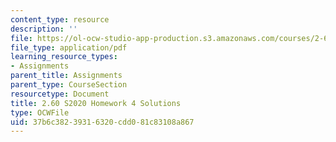 ```yaml
---
content_type: resource
description: ''
file: https://ol-ocw-studio-app-production.s3.amazonaws.com/courses/2-60j-fundamentals-of-advanced-energy-conversion-spring-2020/37b6c38239316320cdd081c83108a867_MIT2_60s20_hw4_sol.pdf
file_type: application/pdf
learning_resource_types:
- Assignments
parent_title: Assignments
parent_type: CourseSection
resourcetype: Document
title: 2.60 S2020 Homework 4 Solutions
type: OCWFile
uid: 37b6c382-3931-6320-cdd0-81c83108a867
---
```

